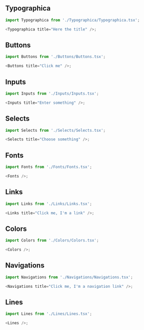 ## Typographica

```js
import Typographica from './Typographica/Typographica.tsx';

<Typographica title="Here the title" />;
```

## Buttons

```js
import Buttons from './Buttons/Buttons.tsx';

<Buttons title="Click me" />;
```

## Inputs

```js
import Inputs from './Inputs/Inputs.tsx';

<Inputs title="Enter something" />;
```

## Selects

```js
import Selects from './Selects/Selects.tsx';

<Selects title="Choose something" />;
```

## Fonts

```js
import Fonts from './Fonts/Fonts.tsx';

<Fonts />;
```

## Links

```js
import Links from './Links/Links.tsx';

<Links title="Click me, I'm a link" />;
```

## Colors

```js
import Colors from './Colors/Colors.tsx';

<Colors />;
```

## Navigations

```js
import Navigations from './Navigations/Navigations.tsx';

<Navigations title="Click me, I'm a navigation link" />;
```

## Lines

```js
import Lines from './Lines/Lines.tsx';

<Lines />;
```
